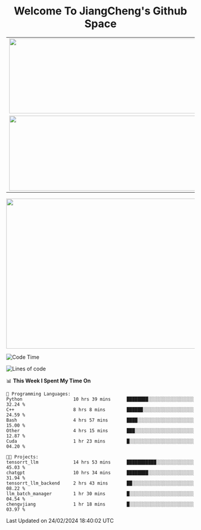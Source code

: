 <h1 align="center">Welcome To JiangCheng's Github Space</h1>

<table align="center" frame="void" rules="none" >
  <tr>
    <td>
      <div align="center"> <img height="200px" width="500px"  src="https://github-readme-stats.vercel.app/api?username=thisjiang&hide_title=true&hide_border=true&layout=compact&show_icons=trueline_height=21&text_color=000&icon_color=000&bg_color=0,ea6161,ffc64d,fffc4d,52fa5a&theme=graywhite" /> </div>
    </td>
    <td>
      <div align="center"> <img height="200px" width="500px" src="https://github-readme-stats.vercel.app/api/top-langs/?username=thisjiang&hide_title=true&hide_border=true&layout=compact&langs_count=6&text_color=000&icon_color=fff&bg_color=0,52fa5a,4dfcff,c64dff&theme=graywhite" /> </div>
    </td>
  </tr>
  <tr>
    <td>
      <div align="center"> <img height="200px" width="500px" src="https://github-readme-streak-stats.herokuapp.com/?user=thisjiang&hide_title=true&hide_border=true&layout=compact&langs_count=6" /> </div>
    </td>
    <td>
      <div align="center"> 
      <a href="https://github.com/" target="_blank"><img style="margin: 10px" src="https://profilinator.rishav.dev/skills-assets/git-scm-icon.svg" alt="Git" height="50" /></a>  
      <a href="https://www.linux.org/" target="_blank"><img style="margin: 10px" src="https://profilinator.rishav.dev/skills-assets/linux-original.svg" alt="Linux" height="50" /></a>  
      <a href="https://www.gnu.org/software/bash/" target="_blank"><img style="margin: 10px" src="https://profilinator.rishav.dev/skills-assets/gnu_bash-icon.svg" alt="Bash" height="50" /></a>  
      </div>
    </td>
  </tr>
</table>

<div align="center"> <img height="400px" width="1000px" src="https://github-readme-activity-graph.cyclic.app/graph?username=thisjiang&theme=react&hide_title=true&hide_border=true&layout=compact&langs_count=6" /> </div></td>

<!--START_SECTION:waka-->
![Code Time](http://img.shields.io/badge/Code%20Time-887%20hrs%2035%20mins-blue)

![Lines of code](https://img.shields.io/badge/From%20Hello%20World%20I%27ve%20Written-509.7%20thousand%20lines%20of%20code-blue)

📊 **This Week I Spent My Time On** 

```text
💬 Programming Languages: 
Python                   10 hrs 39 mins      ████████░░░░░░░░░░░░░░░░░   32.24 % 
C++                      8 hrs 8 mins        ██████░░░░░░░░░░░░░░░░░░░   24.59 % 
Bash                     4 hrs 57 mins       ████░░░░░░░░░░░░░░░░░░░░░   15.00 % 
Other                    4 hrs 15 mins       ███░░░░░░░░░░░░░░░░░░░░░░   12.87 % 
Cuda                     1 hr 23 mins        █░░░░░░░░░░░░░░░░░░░░░░░░   04.20 % 

🐱‍💻 Projects: 
tensorrt_llm             14 hrs 53 mins      ███████████░░░░░░░░░░░░░░   45.03 % 
chatgpt                  10 hrs 34 mins      ████████░░░░░░░░░░░░░░░░░   31.94 % 
tensorrt_llm_backend     2 hrs 43 mins       ██░░░░░░░░░░░░░░░░░░░░░░░   08.22 % 
llm_batch_manager        1 hr 30 mins        █░░░░░░░░░░░░░░░░░░░░░░░░   04.54 % 
chengvjiang              1 hr 18 mins        █░░░░░░░░░░░░░░░░░░░░░░░░   03.97 % 
```


 Last Updated on 24/02/2024 18:40:02 UTC
<!--END_SECTION:waka-->
